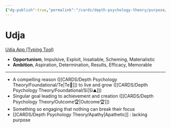 ```yaml
---
{"dg-publish":true,"permalink":"/cards/depth-psychology-theory/purpose/","noteIcon":"1","created":"2022-12-31T17:44:59.239+01:00","updated":"2023-06-04T21:39:11.210+02:00"}
---
```


# Udja
[Udja App (Typing Tool)](https://www.udja.app/#/)
- **Opportunism**, Impulsive, Exploit, Insatiable, Scheming, Materialistic
- **Ambition**, Aspiration, Determination, Results, Efficacy, Memorable
---
- A compelling reason ([[CARDS/Depth Psychology Theory/Foundational/Te\|Te🏹]]) to live and grow ([[CARDS/Depth Psychology Theory/Foundational/Si\|Si⛰️]])
- Singular goal leading to achievement and creation ([[CARDS/Depth Psychology Theory/Outcome🏆\|Outcome🏆]])
- Something so engaging that nothing can break their focus 
- [[CARDS/Depth Psychology Theory/Apathy\|Apathetic]] : lacking purpose 

